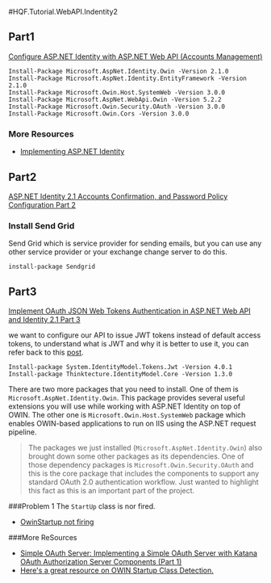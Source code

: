 #HQF.Tutorial.WebAPI.Indentity2

## Part1
[Configure ASP.NET Identity with ASP.NET Web API (Accounts Management)](http://bitoftech.net/2015/01/21/asp-net-identity-2-with-asp-net-web-api-2-accounts-management/)


```
Install-Package Microsoft.AspNet.Identity.Owin -Version 2.1.0
Install-Package Microsoft.AspNet.Identity.EntityFramework -Version 2.1.0
Install-Package Microsoft.Owin.Host.SystemWeb -Version 3.0.0
Install-Package Microsoft.AspNet.WebApi.Owin -Version 5.2.2
Install-Package Microsoft.Owin.Security.OAuth -Version 3.0.0
Install-Package Microsoft.Owin.Cors -Version 3.0.0

```
### More Resources
 - [Implementing ASP.NET Identity](http://odetocode.com/blogs/scott/archive/2014/01/20/implementing-asp-net-identity.aspx)
 
## Part2
[ASP.NET Identity 2.1 Accounts Confirmation, and Password Policy Configuration  Part 2](http://bitoftech.net/2015/02/03/asp-net-identity-2-accounts-confirmation-password-user-policy-configuration/)  



### Install Send Grid
 Send Grid which is service provider for sending emails, but you can use any other service provider or your exchange change server to do this. 


```
install-package Sendgrid

```

## Part3
[Implement OAuth JSON Web Tokens Authentication in ASP.NET Web API and Identity 2.1  Part 3](http://bitoftech.net/2015/02/16/implement-oauth-json-web-tokens-authentication-in-asp-net-web-api-and-identity-2/)   

we want to configure our API to issue JWT tokens instead of default access tokens, to understand what is JWT and why it is better to use it, you can refer back to this [post](http://bitoftech.net/2014/10/27/json-web-token-asp-net-web-api-2-jwt-owin-authorization-server/).   
```
Install-package System.IdentityModel.Tokens.Jwt -Version 4.0.1
Install-package Thinktecture.IdentityModel.Core -Version 1.3.0
```
There are two more packages that you need to install. One of them is `Microsoft.AspNet.Identity.Owin`. This package provides several useful extensions you will use while working with ASP.NET Identity on top of OWIN. The other one is `Microsoft.Owin.Host.SystemWeb` package which enables OWIN-based applications to run on IIS using the ASP.NET request pipeline.   
>The packages we just installed (`Microsoft.AspNet.Identity.Owin`) also brought down some other packages as its dependencies. One of those dependency packages is `Microsoft.Owin.Security.OAuth` and this is the core package that includes the components to support any standard OAuth 2.0 authentication workflow. Just wanted to highlight this fact as this is an important part of the project.

###Problem 1
The `StartUp` class is nor fired. 
- [OwinStartup not firing](https://stackoverflow.com/questions/20203982/owinstartup-not-firing)


###More ReSources
 - [Simple OAuth Server: Implementing a Simple OAuth Server with Katana OAuth Authorization Server Components (Part 1)](http://www.tugberkugurlu.com/archive/simple-oauth-server-implementing-a-simple-oauth-server-with-katana-oauth-authorization-server-components-part-1)  
 - [Here's a great resource on OWIN Startup Class Detection.](http://www.asp.net/aspnet/overview/owin-and-katana/owin-startup-class-detection)
 
